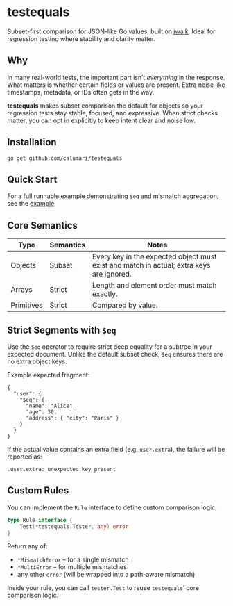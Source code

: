 # testequals

Subset-first comparison for JSON-like Go values, built on [jwalk](https://github.com/calumari/jwalk). Ideal for regression testing where stability and clarity matter.

## Why

In many real-world tests, the important part isn’t *everything* in the response. What matters is whether certain fields or values are present. Extra noise like timestamps, metadata, or IDs often gets in the way.

**testequals** makes subset comparison the default for objects so your regression tests stay stable, focused, and expressive. When strict checks matter, you can opt in explicitly to keep intent clear and noise low.

## Installation

```
go get github.com/calumari/testequals
```

## Quick Start

For a full runnable example demonstrating `$eq` and mismatch aggregation, see the [example](./examples/main.go).

## Core Semantics

| Type       | Semantics | Notes                                                                                    |
| ---------- | --------- | ---------------------------------------------------------------------------------------- |
| Objects    | Subset    | Every key in the expected object must exist and match in actual; extra keys are ignored. |
| Arrays     | Strict    | Length and element order must match exactly.                                             |
| Primitives | Strict    | Compared by value.                                                                       |

## Strict Segments with `$eq`

Use the `$eq` operator to require strict deep equality for a subtree in your expected document. Unlike the default subset check, `$eq` ensures there are no extra object keys.

Example expected fragment:
```jsonc
{
  "user": {
    "$eq": {
      "name": "Alice",
      "age": 30,
      "address": { "city": "Paris" }
    }
  }
}
```

If the actual value contains an extra field (e.g. `user.extra`), the failure will be reported as:

```
.user.extra: unexpected key present
```

## Custom Rules

You can implement the `Rule` interface to define custom comparison logic:

```go
type Rule interface { 
    Test(*testequals.Tester, any) error 
}
```

Return any of:

* `*MismatchError` – for a single mismatch
* `*MultiError` – for multiple mismatches
* any other `error` (will be wrapped into a path-aware mismatch)

Inside your rule, you can call `tester.Test` to reuse `testequals`’ core comparison logic.
